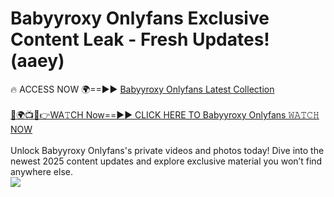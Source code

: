 # Babyyroxy Onlyfans Exclusive Content Leak - Fresh Updates! (aaey)

🔥 ACCESS NOW 🌍==►► <a href="https://tinyurl.com/kvy9nzfs" rel="nofollow">Babyyroxy Onlyfans Latest Collection</a>
<br><br>
[🔴🌍📺📱👉WA𝚃CH Now==►► CLICK HERE TO Babyyroxy Onlyfans 𝚆𝙰𝚃𝙲𝙷 NOW](https://tinyurl.com/kvy9nzfs)
<br><br>
Unlock Babyyroxy Onlyfans's private videos and photos today! Dive into the newest 2025 content updates and explore exclusive material you won’t find anywhere else.
<br>
<a href="https://tinyurl.com/kvy9nzfs" rel="nofollow" data-target="animated-image.originalLink"><img src="https://camo.githubusercontent.com/8a4f000d20f83aca3bf7ec5f350d767afa0574a8a352519fd8cfa583a6f93a33/68747470733a2f2f692e696d6775722e636f6d2f644a486b345a712e676966" data-canonical-src="https://i.imgur.com/dJHk4Zq.gif" style="max-width: 100%; display: inline-block;" data-target="animated-image.originalImage"></a>
<br>
